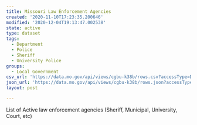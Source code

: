 ```yaml
---
title: Missouri Law Enforcement Agencies
created: '2020-11-10T17:23:35.200646'
modified: '2020-12-04T19:13:47.002538'
state: active
type: dataset
tags:
  - Department
  - Police
  - Sheriff
  - University Police
groups:
  - Local Government
csv_url: 'https://data.mo.gov/api/views/cgbu-k38b/rows.csv?accessType=DOWNLOAD'
json_url: 'https://data.mo.gov/api/views/cgbu-k38b/rows.json?accessType=DOWNLOAD'
layout: post

---
```

List of Active law enforcement agencies (Sheriff, Municipal, University, Court, etc)
